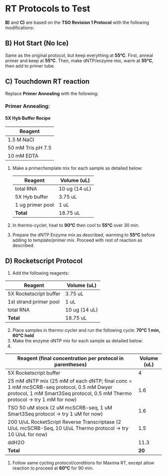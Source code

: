 # RT Protocols to Test

**B)** and **C)** are based on the **TSO Revision 1 Protocol** with the following modifications:

## B) Hot Start (No Ice)

Same as the original protocol, but keep everything at **55°C**. First, anneal primer and keep at **55°C**. Then, make dNTP/enzyme mix, warm at **55°C**, then add to primer tube.

## C) Touchdown RT reaction

Replace **Primer Annealing** with the following:

### **Primer Annealing:**

#### 5X Hyb Buffer Recipe

| Reagent           |
| ----------------- |
| 1.5 M NaCl        |
| 50 mM Tris pH 7.5 |
| 10 mM EDTA        |

1. Make a primer/template mix for each sample as detailed below:

   | Reagent          | Volume (uL)   |
   | ---------------- | ------------- |
   | total RNA        | 10 ug (14 uL) |
   | 5X Hyb buffer    | 3.75 uL       |
   | 1 ug primer pool | 1 uL          |
   | **Total**        | 18.75 uL      |

2. In thermo-cycler, heat to **90°C** then cool to **55°C** over 30 min.
3. Prepare the dNTP Enzyme mix as described, warming to **55°C** before adding to template/primer mix. Proceed with rest of reaction as described.

## D) Rocketscript Protocol

1. Add the following reagents:

| Reagent                | Volume (uL)   |
| ---------------------- | ------------- |
| 5X Rocketscript buffer | 3.75 uL       |
| 1st strand primer pool | 1 uL          |
| total RNA              | 10 ug (14 uL) |
| **Total**              | 18.75 uL      |

2. Place samples in thermo-cycler and run the following cycle: **70°C 1 min, 60°C hold**
3. Make the enzyme dNTP mix for each sample as detailed below:
4. 

| Reagent (final concentration per protocol in parentheses)    | Volume (uL) |
| ------------------------------------------------------------ | ----------- |
| 5X Rocketscript buffer                                       | 4           |
| 25 mM dNTP mix (25 mM of each dNTP; final conc = 1 mM mcSCRB-seq protocol, 0.5 mM Dwyer protocol, 1 mM Smart3Seq protocol, 0.5 mM Thermo protocol -> try 1 mM for now) | 1.6         |
| TSO 50 uM stock (2 uM mcSCRB-seq, 1 uM Smart3Seq protocol -> try 1 uM for now) | 1.6         |
| 200 U/uL RocketScript Reverse Transcriptase (2 U/uL mcSCRB-Seq, 10 U/uL Thermo protocol -> try 10 U/uL for now) | 1.5         |
| ddH2O                                                        | 11.3        |
| **Total**                                                    | **20**      |

1. Follow same cycling protocol/conditions for Maxima RT, except allow reaction to proceed at **60°C** for 90 min.

